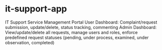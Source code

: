 # it-support-app
IT Support Service Management Portal User Dashboard: Complaint/request submission, update/delete, status tracking, commenting Admin Dashboard: View/update/delete all requests, manage users and roles, enforce predefined request statuses (pending, under process, examined, under observation, completed)
